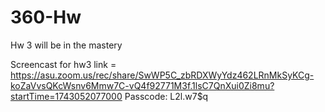 # 360-Hw
Hw 3 will be in the mastery

Screencast for hw3 
link = https://asu.zoom.us/rec/share/SwWP5C_zbRDXWyYdz462LRnMkSyKCg-koZaVvsQKcWsnv6Mmw7C-vQ4f92771M3f.1lsC7QnXui0Zi8mu?startTime=1743052077000
Passcode: L2l.w7$q

